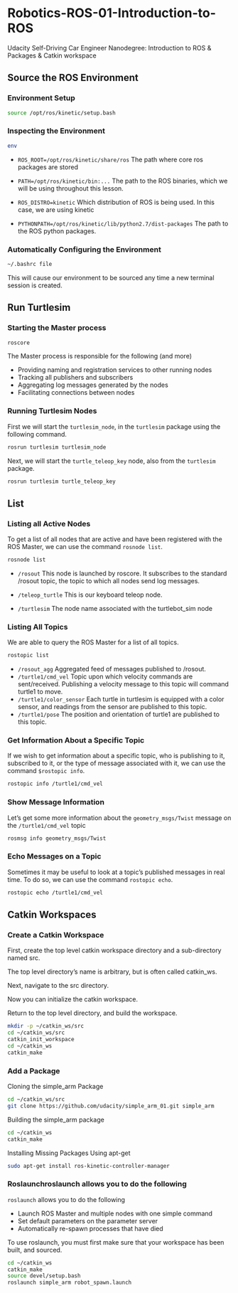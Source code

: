 # Robotics-ROS-01-Introduction-to-ROS
Udacity Self-Driving Car Engineer Nanodegree: Introduction to ROS & Packages & Catkin workspace

## Source the ROS Environment

### Environment Setup
```bash
source /opt/ros/kinetic/setup.bash
```

### Inspecting the Environment
```bash
env
```
- ``ROS_ROOT=/opt/ros/kinetic/share/ros`` The path where core ros packages are stored

- ``PATH=/opt/ros/kinetic/bin:...`` The path to the ROS binaries, which we will be using throughout this lesson.

- ``ROS_DISTRO=kinetic`` Which distribution of ROS is being used. In this case, we are using kinetic

- ``PYTHONPATH=/opt/ros/kinetic/lib/python2.7/dist-packages`` The path to the ROS python packages.

### Automatically Configuring the Environment

```bash
~/.bashrc file
```

This will cause our environment to be sourced any time a new terminal session is created.

## Run Turtlesim
### Starting the Master process

```bash
roscore
```

The Master process is responsible for the following (and more)
- Providing naming and registration services to other running nodes
- Tracking all publishers and subscribers
- Aggregating log messages generated by the nodes
- Facilitating connections between nodes

### Running Turtlesim Nodes

First we will start the ``turtlesim_node``, in the ``turtlesim`` package using the following command.

```bash
rosrun turtlesim turtlesim_node
```

Next, we will start the ``turtle_teleop_key`` node, also from the ``turtlesim`` package.

```bash
rosrun turtlesim turtle_teleop_key
```
## List
### Listing all Active Nodes

To get a list of all nodes that are active and have been registered with the ROS Master, we can use the command ``rosnode list``.

```bash
rosnode list
```

- ``/rosout`` This node is launched by roscore. It subscribes to the standard /rosout topic, the topic to which all nodes send log messages.

- ``/teleop_turtle`` This is our keyboard teleop node. 

- ``/turtlesim`` The node name associated with the turtlebot_sim node

### Listing All Topics

We are able to query the ROS Master for a list of all topics.

```bash
rostopic list
```
- ``/rosout_agg`` Aggregated feed of messages published to /rosout.
- ``/turtle1/cmd_vel`` Topic upon which velocity commands are sent/received. Publishing a velocity message to this topic will command turtle1 to move.
- ``/turtle1/color_sensor`` Each turtle in turtlesim is equipped with a color sensor, and readings from the sensor are published to this topic.
- ``/turtle1/pose`` The position and orientation of turtle1 are published to this topic.

### Get Information About a Specific Topic

If we wish to get information about a specific topic, who is publishing to it, subscribed to it, or the type of message associated with it, we can use the command ``$rostopic info``.

```bash
rostopic info /turtle1/cmd_vel
```

### Show Message Information

Let’s get some more information about the ``geometry_msgs/Twist`` message on the ``/turtle1/cmd_vel`` topic

```bash
rosmsg info geometry_msgs/Twist
```

### Echo Messages on a Topic

Sometimes it may be useful to look at a topic’s published messages in real time. To do so, we can use the command ``rostopic echo``. 

```bash
rostopic echo /turtle1/cmd_vel
```

## Catkin Workspaces

### Create a Catkin Workspace


First, create the top level catkin workspace directory and a sub-directory named src. 

The top level directory’s name is arbitrary, but is often called catkin_ws.

Next, navigate to the src directory.

Now you can initialize the catkin workspace.

Return to the top level directory, and build the workspace.

```bash
mkdir -p ~/catkin_ws/src
cd ~/catkin_ws/src
catkin_init_workspace
cd ~/catkin_ws
catkin_make
```

### Add a Package

Cloning the simple_arm Package

```bash
cd ~/catkin_ws/src
git clone https://github.com/udacity/simple_arm_01.git simple_arm
```

Building the simple_arm package

```bash
cd ~/catkin_ws
catkin_make
```

Installing Missing Packages Using apt-get

```bash
sudo apt-get install ros-kinetic-controller-manager
```

### Roslaunchroslaunch allows you to do the following

``roslaunch`` allows you to do the following
- Launch ROS Master and multiple nodes with one simple command
- Set default parameters on the parameter server
- Automatically re-spawn processes that have died

To use roslaunch, you must first make sure that your workspace has been built, and sourced.

```bash
cd ~/catkin_ws
catkin_make
source devel/setup.bash
roslaunch simple_arm robot_spawn.launch
```

